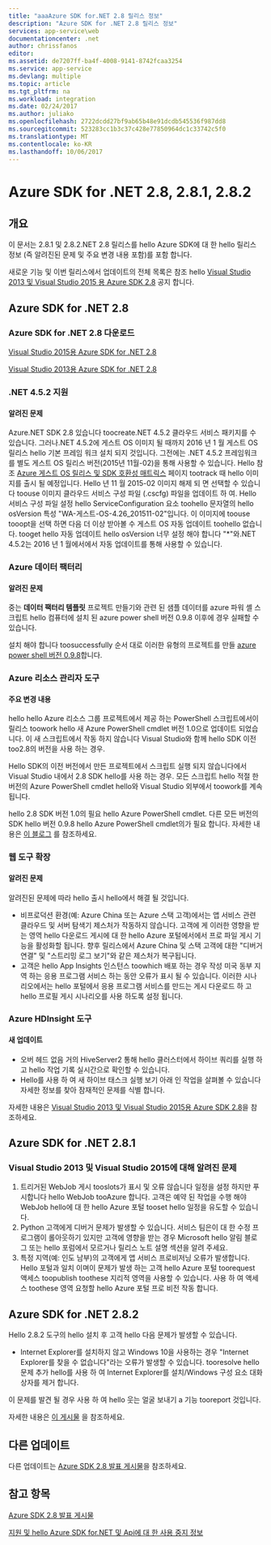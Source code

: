 ```yaml
---
title: "aaaAzure SDK for.NET 2.8 릴리스 정보"
description: "Azure SDK for .NET 2.8 릴리스 정보"
services: app-service\web
documentationcenter: .net
author: chrissfanos
editor: 
ms.assetid: de7207ff-ba4f-4008-9141-8742fcaa3254
ms.service: app-service
ms.devlang: multiple
ms.topic: article
ms.tgt_pltfrm: na
ms.workload: integration
ms.date: 02/24/2017
ms.author: juliako
ms.openlocfilehash: 2722dcdd27bf9ab65b48e91dcdb545536f987dd8
ms.sourcegitcommit: 523283cc1b3c37c428e77850964dc1c33742c5f0
ms.translationtype: MT
ms.contentlocale: ko-KR
ms.lasthandoff: 10/06/2017
---
```

# <a name="azure-sdk-for-net-28-281-and-282"></a>Azure SDK for .NET 2.8, 2.8.1, 2.8.2
## <a name="overview"></a>개요
이 문서는 2.8.1 및 2.8.2.NET 2.8 릴리스를 hello Azure SDK에 대 한 hello 릴리스 정보 (즉 알려진된 문제 및 주요 변경 내용 포함)를 포함 합니다. 

새로운 기능 및 이번 릴리스에서 업데이트의 전체 목록은 참조 hello [Visual Studio 2013 및 Visual Studio 2015 용 Azure SDK 2.8](https://azure.microsoft.com/blog/announcing-the-azure-sdk-2-8-for-net/) 공지 합니다. 

## <a name="azure-sdk-for-net-28"></a>Azure SDK for .NET 2.8
### <a name="download-azure-sdk-for-net-28"></a>Azure SDK for .NET 2.8 다운로드
[Visual Studio 2015용 Azure SDK for .NET 2.8](http://go.microsoft.com/fwlink/?LinkId=699285) 

[Visual Studio 2013용 Azure SDK for .NET 2.8](http://go.microsoft.com/fwlink/?LinkId=699287)

### <a name="net-452-support"></a>.NET 4.5.2 지원
#### <a name="known-issues"></a>알려진 문제
Azure.NET SDK 2.8 있습니다 toocreate.NET 4.5.2 클라우드 서비스 패키지를 수 있습니다. 그러나.NET 4.5.2에 게스트 OS 이미지 될 때까지 2016 년 1 월 게스트 OS 릴리스 hello 기본 프레임 워크 설치 되지 것입니다. 그전에는 .NET 4.5.2 프레임워크를 별도 게스트 OS 릴리스 버전(2015년 11월-02)을 통해 사용할 수 있습니다. Hello 참조 [Azure 게스트 OS 릴리스 및 SDK 호환성 매트릭스](../cloud-services/cloud-services-guestos-update-matrix.md) 페이지 tootrack 때 hello 이미지를 출시 될 예정입니다.  Hello 년 11 월 2015-02 이미지 해제 되 면 선택할 수 있습니다 toouse 이미지 클라우드 서비스 구성 파일 (.cscfg) 파일을 업데이트 하 여. Hello 서비스 구성 파일 설정 hello ServiceConfiguration 요소 toohello 문자열의 hello osVersion 특성 "WA-게스트-OS-4.26_201511-02"입니다. 이 이미지에 toouse tooopt을 선택 하면 다음 더 이상 받아볼 수 게스트 OS 자동 업데이트 toohello 없습니다. tooget hello 자동 업데이트 hello osVersion 너무 설정 해야 합니다 "*"와.NET 4.5.2는 2016 년 1 월에서에서 자동 업데이트를 통해 사용할 수 있습니다.

### <a name="azure-data-factory"></a>Azure 데이터 팩터리
#### <a name="known-issues"></a>알려진 문제
중는 **데이터 팩터리 템플릿** 프로젝트 만들기와 관련 된 샘플 데이터를 azure 파워 셸 스크립트 hello 컴퓨터에 설치 된 azure power shell 버전 0.9.8 이후에 경우 실패할 수 있습니다.

설치 해야 합니다 toosuccessfully 순서 대로 이러한 유형의 프로젝트를 만들 [azure power shell 버전 0.9.8](https://github.com/Azure/azure-powershell/releases/download/v0.9.8-September2015/azure-powershell.0.9.8.msi)합니다.

### <a name="azure-resource-manager-tools"></a>Azure 리소스 관리자 도구
#### <a name="breaking-changes"></a>주요 변경 내용
hello hello Azure 리소스 그룹 프로젝트에서 제공 하는 PowerShell 스크립트에서이 릴리스 toowork hello 새 Azure PowerShell cmdlet 버전 1.0으로 업데이트 되었습니다.  이 새 스크립트에서 작동 하지 않습니다 Visual Studio와 함께 hello SDK 이전 too2.8의 버전을 사용 하는 경우.  

Hello SDK의 이전 버전에서 만든 프로젝트에서 스크립트 실행 되지 않습니다에서 Visual Studio 내에서 2.8 SDK hello를 사용 하는 경우.  모든 스크립트 hello 적절 한 버전의 Azure PowerShell cmdlet hello와 Visual Studio 외부에서 toowork를 계속 됩니다.  

hello 2.8 SDK 버전 1.0의 필요 hello Azure PowerShell cmdlet.  다른 모든 버전의 SDK hello 버전 0.9.8 hello Azure PowerShell cmdlet의가 필요 합니다.  자세한 내용은 [이 블로그](http://go.microsoft.com/fwlink/?LinkID=623011) 를 참조하세요.

### <a name="web-tools-extensions"></a>웹 도구 확장
#### <a name="known-issues"></a>알려진 문제
알려진된 문제에 따라 hello 출시 hello에서 해결 될 것입니다.

* 비프로덕션 환경(예: Azure China 또는 Azure 스택 고객)에서는 앱 서비스 관련 클라우드 및 서버 탐색기 제스처가 작동하지 않습니다. 고객에 게 이러한 영향을 받는 영역 hello 다운로드 게시에 대 한 hello Azure 포털에서에서 프로 파일 게시 기능을 활성화할 됩니다. 향후 릴리스에서 Azure China 및 스택 고객에 대한 "디버거 연결" 및 "스트리밍 로그 보기"와 같은 제스처가 복구됩니다. 
* 고객은 hello App Insights 인스턴스 toowhich 배포 하는 경우 작성 미국 동부 지역 하는 응용 프로그램 서비스 하는 동안 오류가 표시 될 수 있습니다. 이러한 시나리오에서는 hello 포털에서 응용 프로그램 서비스를 만드는 게시 다운로드 하 고 hello 프로필 게시 시나리오를 사용 하도록 설정 됩니다. 

### <a name="azure-hdinsight-tools"></a>Azure HDInsight 도구
#### <a name="new-updates"></a>새 업데이트
* 오버 헤드 없음 거의 HiveServer2 통해 hello 클러스터에서 하이브 쿼리를 실행 하 고 hello 작업 기록 실시간으로 확인할 수 있습니다.
* Hello를 사용 하 여 새 하이브 태스크 실행 보기 아래 인 작업을 살펴볼 수 있습니다 자세한 정보를 찾아 잠재적인 문제를 식별 합니다.

자세한 내용은 [Visual Studio 2013 및 Visual Studio 2015용 Azure SDK 2.8](https://azure.microsoft.com/blog/announcing-the-azure-sdk-2-8-for-net/)을 참조하세요. 

## <a name="azure-sdk-for-net-281"></a>Azure SDK for .NET 2.8.1
### <a name="known-issues-for-visual-studio-2013-and-visual-studio-2015"></a>Visual Studio 2013 및 Visual Studio 2015에 대해 알려진 문제
1. 트리거된 WebJob 게시 tooslots가 표시 및 오류 않습니다 일정을 설정 하지만 푸시합니다 hello WebJob tooAzure 합니다. 고객은 예약 된 작업을 수행 해야 WebJob hello에 대 한 hello Azure 포털 tooset hello 일정을 유도할 수 있습니다. 
2. Python 고객에게 디버거 문제가 발생할 수 있습니다. 서비스 팀은이 대 한 수정 프로그램이 롤아웃하기 있지만 고객에 영향을 받는 경우 Microsoft hello 알림 블로그 또는 hello 포럼에서 모르거나 릴리스 노트 설명 섹션을 알려 주세요. 
3. 특정 지역(예: 인도 남부)의 고객에게 앱 서비스 프로비저닝 오류가 발생합니다. Hello 포털과 일치 이며이 문제가 발생 하는 고객 hello Azure 포털 toorequest 액세스 toopublish toothese 지리적 영역을 사용할 수 있습니다. 사용 하 여 액세스 toothese 영역 요청할 hello Azure 포털 프로 비전 작동 합니다. 

## <a name="azure-sdk-for-net-282"></a>Azure SDK for .NET 2.8.2
Hello 2.8.2 도구의 hello 설치 후 고객 hello 다음 문제가 발생할 수 있습니다.         

* Internet Explorer를 설치하지 않고 Windows 10을 사용하는 경우 "Internet Explorer를 찾을 수 없습니다"라는 오류가 발생할 수 있습니다.
  tooresolve hello 문제 추가 hello를 사용 하 여 Internet Explorer를 설치/Windows 구성 요소 대화 상자를 제거 합니다.

이 문제를 발견 될 경우 사용 하 여 hello 웃는 얼굴 보내기 a 기능 tooreport 것입니다.

자세한 내용은 [이 게시물](https://azure.microsoft.com/blog/announcing-azure-sdk-2-8-2-for-net/) 을 참조하세요.

## <a name="other-updates"></a>다른 업데이트
다른 업데이트는 [Azure SDK 2.8 발표 게시물](https://azure.microsoft.com/blog/announcing-the-azure-sdk-2-8-for-net/)을 참조하세요.

## <a name="also-see"></a>참고 항목
[Azure SDK 2.8 발표 게시물](https://azure.microsoft.com/blog/announcing-the-azure-sdk-2-8-for-net/)

[지원 및 hello Azure SDK for.NET 및 Api에 대 한 사용 중지 정보](https://msdn.microsoft.com/library/azure/dn479282.aspx)

